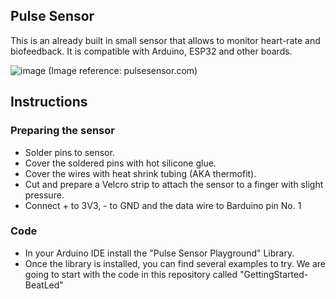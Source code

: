 ## Pulse Sensor
This is an already built in small sensor that allows to monitor heart-rate and biofeedback. It is compatible with Arduino, ESP32 and other boards. 

![image](https://github.com/user-attachments/assets/1d2fb13c-9524-4414-a9d7-c4a89e1ebdfd)
(Image reference: pulsesensor.com)

## Instructions
### Preparing the sensor
- Solder pins to sensor.
- Cover the soldered pins with hot silicone glue.
- Cover the wires with heat shrink tubing (AKA thermofit).
- Cut and prepare a Velcro strip to attach the sensor to a finger with slight pressure.
- Connect + to 3V3, - to GND and the data wire to Barduino pin No. 1

### Code
- In your Arduino IDE install the "Pulse Sensor Playground" Library.
- Once the library is installed, you can find several examples to try.
We are going to start with the code in this repository called "GettingStarted-BeatLed"



